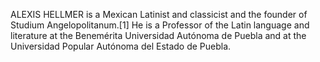 ALEXIS HELLMER is a Mexican Latinist and classicist and the founder of Studium Angelopolitanum.[1] He is a Professor of the Latin language and literature at the Benemérita Universidad Autónoma de Puebla and at the Universidad Popular Autónoma del Estado de Puebla.
